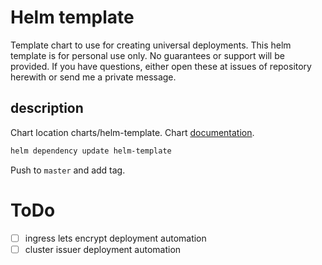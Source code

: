 # Helm template

Template chart to use for creating universal deployments. This helm template is for personal use only. No guarantees or support will be provided. If you have questions, either open these at issues of repository herewith or send me a private message.

## description

Chart location charts/helm-template. Chart [documentation](helm-template/README.md). 

```bash
helm dependency update helm-template
```

Push to `master` and add tag.

# ToDo
- [ ] ingress lets encrypt deployment automation
- [ ] cluster issuer deployment automation